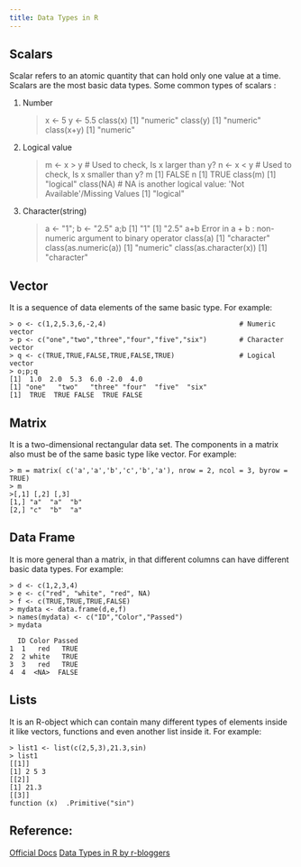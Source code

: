 ```yaml
---
title: Data Types in R
--- 
```

## Scalars
 Scalar refers to an atomic quantity that can hold only one value at a time. Scalars are the most basic data types. Some common types of scalars :

1. Number

	> x <- 5
	> y <- 5.5
	> class(x)
	[1] "numeric"
	> class(y)
	[1] "numeric"
	> class(x+y)
	[1] "numeric"

2. Logical value

	> m <- x > y      # Used to check, Is x larger than y?
	> n <- x < y      # Used to check, Is x smaller than y?
	> m
	[1] FALSE
	> n
	[1] TRUE
	> class(m)
	[1] "logical"
	> class(NA)       # NA is another logical value: 'Not Available'/Missing Values
	[1] "logical"

 3. Character(string)

	> a <- "1"; b <- "2.5" 
	> a;b
	[1] "1"
	[1] "2.5"
	> a+b
	Error in a + b : non-numeric argument to binary operator
	> class(a)
	[1] "character"
	> class(as.numeric(a))
	[1] "numeric"
	> class(as.character(x))
	[1] "character"


## Vector
 It is a sequence of data elements of the same basic type. For example:

	> o <- c(1,2,5.3,6,-2,4)                             	 # Numeric vector
	> p <- c("one","two","three","four","five","six")    	 # Character vector
	> q <- c(TRUE,TRUE,FALSE,TRUE,FALSE,TRUE)                # Logical vector
	> o;p;q
	[1]  1.0  2.0  5.3  6.0 -2.0  4.0
	[1] "one"   "two"   "three" "four"  "five"  "six"
	[1]  TRUE  TRUE FALSE  TRUE FALSE

	
## Matrix
 It is a two-dimensional rectangular data set. The components in a matrix also must be of the same basic type like vector. For example:

	> m = matrix( c('a','a','b','c','b','a'), nrow = 2, ncol = 3, byrow = TRUE)
	> m
	>[,1] [,2] [,3]
	[1,] "a"  "a"  "b" 
	[2,] "c"  "b"  "a"


## Data Frame
 It is more general than a matrix, in that different columns can have different basic data types. For example:

	> d <- c(1,2,3,4)
	> e <- c("red", "white", "red", NA)
	> f <- c(TRUE,TRUE,TRUE,FALSE)
	> mydata <- data.frame(d,e,f)
	> names(mydata) <- c("ID","Color","Passed")
	> mydata

 	  ID Color Passed
	1  1   red   TRUE
	2  2 white   TRUE
	3  3   red   TRUE
	4  4  <NA>  FALSE


## Lists
 It is an R-object which can contain many different types of elements inside it like vectors, functions and even another list inside it. For example:

	> list1 <- list(c(2,5,3),21.3,sin)
	> list1
	[[1]]
	[1] 2 5 3
	[[2]]
	[1] 21.3
	[[3]]
	function (x)  .Primitive("sin")


## Reference:
<a href='https://cran.r-project.org/manuals.html' target='_blank' rel='nofollow'>Official Docs</a>
<a href='https://www.r-bloggers.com/classes-and-objects-in-r/' target='_blank' rel='nofollow'>Data Types in R by r-bloggers</a>